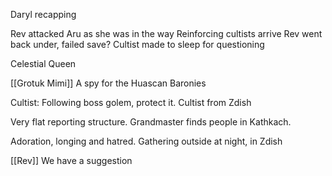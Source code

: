 Daryl recapping

Rev attacked Aru as she was in the way
Reinforcing cultists arrive
Rev went back under, failed save?
Cultist made to sleep for questioning

Celestial Queen

[[Grotuk Mimi]]
	A spy for the Huascan Baronies

Cultist: Following boss golem, protect it.
Cultist from Zdish

Very flat reporting structure.
Grandmaster finds people in Kathkach. 

Adoration, longing and hatred. 
Gathering outside at night, in Zdish

[[Rev]]
We have a suggestion



